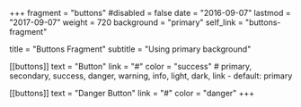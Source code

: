 +++
fragment = "buttons"
#disabled = false
date = "2016-09-07"
lastmod = "2017-09-07"
weight = 720
background = "primary"
self_link = "buttons-fragment"

title = "Buttons Fragment"
subtitle = "Using primary background"

[[buttons]]
  text = "Button"
  link = "#"
  color = "success" # primary, secondary, success, danger, warning, info, light, dark, link - default: primary

[[buttons]]
  text = "Danger Button"
  link = "#"
  color = "danger"
+++

